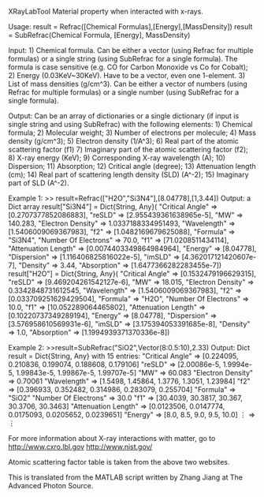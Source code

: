 XRayLabTool  Material property when interacted with x-rays.

Usage: result = Refrac([Chemical Formulas],[Energy],[MassDensity])
       result = SubRefrac(Chemical Formula, [Energy], MassDensity)

Input:
    1) Chemical formula. Can be either a vector (using Refrac for multiple formulas) or a single string (using SubRefrac for a single formula). The formula is case sensitive (e.g. CO for Carbon Monoxide vs Co for Cobalt);
    2) Energy (0.03KeV~30KeV). Have to be a vector, even one 1-element.
    3) List of mass densities (g/cm^3). Can be either a vector of numbers (using Refrac for multiple formulas) or a single number (using SubRefrac for a single formula).

Output:
    Can be an array of dictionaries or a single dictionary (if input is single string and using SubRefrac) with the following elements:
    1) Chemical formula;
    2) Molecular weight;
    3) Number of electrons per molecule;
    4) Mass density (g/cm^3);
    5) Electron density (1/A^3);
    6) Real part of the atomic scattering factor (f1)
    7) Imaginary part of the atomic scattering factor (f2);
    8) X-ray energy (KeV);
    9) Corresponding X-ray wavelength (A);
    10) Dispersion;
    11) Absorption;
    12) Critical angle (degree);
    13) Attenuation length (cm);
    14) Real part of scattering length density (SLD) (A^-2);
    15) Imaginary part of SLD (A^-2).

Example 1: >> result=Refrac(["H2O","Si3N4"],[8.04778],[1,3.44])
           Output: a Dict array
               result["Si3N4"] =
               Dict{String, Any}(
                    "Critical Angle" => [0.2707377852086883],
                    "reSLD" => [2.955439361638965e-5],
                    "MW" => 140.283,
                    "Electron Density" => 1.0337188334951493,
                    "Wavelength" => [1.5406009069367983],
                    "f2" => [1.0482169679625088],
                    "Formula" => "Si3N4",
                    "Number Of Electrons" => 70.0,
                    "f1" => [71.0208511434114],
                    "Attenuation Length" => [0.0074403349864984964],
                    "Energy" => [8.04778],
                    "Dispersion" => [1.116406825816022e-5],
                    "imSLD" => [4.362017121420607e-7],
                    "Density" => 3.44,
                    "Absorption" => [1.6477366282283455e-7])
                result["H2O"] =
                Dict{String, Any}(
                    "Critical Angle" => [0.1532479196629315],
                    "reSLD" => [9.469204261542127e-6],
                    "MW" => 18.015,
                    "Electron Density" => 0.3342848731612545,
                    "Wavelength" => [1.5406009069367983],
                    "f2" => [0.033709251629429504],
                    "Formula" => "H2O",
                    "Number Of Electrons" => 10.0,
                    "f1" => [10.052289064465802],
                    "Attenuation Length" => [0.10220737349289194],
                    "Energy" => [8.04778],
                    "Dispersion" => [3.576958610569931e-6],
                    "imSLD" => [3.175394053391685e-8],
                    "Density" => 1.0,
                    "Absorption" => [1.1994939371370336e-8])

Example 2: >>result=SubRefrac("SiO2",Vector(8:0.5:10),2.33)
          Output: Dict
           result =
           Dict{String, Any} with 15 entries:
              "Critical Angle"      => [0.224095, 0.210836, 0.199074, 0.188608, 0.179106]
              "reSLD"               => [2.00086e-5, 1.9994e-5, 1.99843e-5, 1.99867e-5, 1.99707e-5]
              "MW"                  => 60.083
              "Electron Density"    => 0.70061
              "Wavelength"          => [1.5498, 1.45864, 1.3776, 1.3051, 1.23984]
              "f2"                  => [0.396933, 0.352482, 0.314986, 0.283079, 0.255704]
              "Formula"             => "SiO2"
              "Number Of Electrons" => 30.0
              "f1"                  => [30.4039, 30.3817, 30.367, 30.3706, 30.3463]
              "Attenuation Length"  => [0.0123506, 0.0147774, 0.0175093, 0.0205652, 0.0239651]
              "Energy"              => [8.0, 8.5, 9.0, 9.5, 10.0]
              ⋮                     => ⋮

For more information about X-ray interactions with matter, go to
   http://www.cxro.lbl.gov
   http://www.nist.gov/

Atomic scattering factor table is taken from the above two websites.

This is translated from the MATLAB script written by Zhang Jiang at The Advanced Photon Source.

